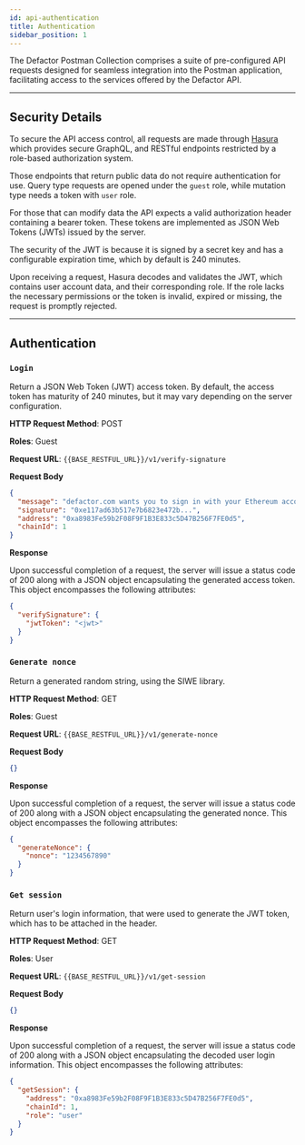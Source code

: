 ```yaml
---
id: api-authentication
title: Authentication
sidebar_position: 1
---
```


The Defactor Postman Collection comprises a suite of pre-configured API requests designed for seamless integration into the Postman application, facilitating access to the services offered by the Defactor API.

---

## Security Details

To secure the API access control, all requests are made through [Hasura](https://hasura.io/) which provides secure GraphQL, and RESTful endpoints restricted by a role-based authorization system.

Those endpoints that return public data do not require authentication for use. Query type requests are opened under the `guest` role, while mutation type needs a token with `user` role.

For those that can modify data the API expects a valid authorization header containing a bearer token. These tokens are implemented as JSON Web Tokens (JWTs) issued by the server.

The security of the JWT is because it is signed by a secret key and has a configurable expiration time, which by default is 240 minutes.

Upon receiving a request, Hasura decodes and validates the JWT, which contains user account data, and their corresponding role. If the role lacks the necessary permissions or the token is invalid, expired or missing, the request is promptly rejected.

---

## Authentication

### `Login`

Return a JSON Web Token (JWT) access token. By default, the access token has maturity of 240 minutes, but it may vary depending on the server configuration.

**HTTP Request Method**: POST

**Roles**: Guest

**Request URL**: `{{BASE_RESTFUL_URL}}/v1/verify-signature`

**Request Body**

```json
{
  "message": "defactor.com wants you to sign in with your Ethereum account...",
  "signature": "0xe117ad63b517e7b6823e472b...",
  "address": "0xa8983Fe59b2F08F9F1B3E833c5D47B256F7FE0d5",
  "chainId": 1
}
```

**Response**

Upon successful completion of a request, the server will issue a status code of 200 along with a JSON object encapsulating the generated access token. This object encompasses the following attributes:

```json
{
  "verifySignature": {
    "jwtToken": "<jwt>"
  }
}
```

### `Generate nonce`

Return a generated random string, using the SIWE library.

**HTTP Request Method**: GET

**Roles**: Guest

**Request URL**: `{{BASE_RESTFUL_URL}}/v1/generate-nonce`

**Request Body**

```json
{}
```

**Response**

Upon successful completion of a request, the server will issue a status code of 200 along with a JSON object encapsulating the generated nonce. This object encompasses the following attributes:

```json
{
  "generateNonce": {
    "nonce": "1234567890"
  }
}
```

### `Get session`

Return user's login information, that were used to generate the JWT token, which has to be attached in the header.

**HTTP Request Method**: GET

**Roles**: User

**Request URL**: `{{BASE_RESTFUL_URL}}/v1/get-session`

**Request Body**

```json
{}
```

**Response**

Upon successful completion of a request, the server will issue a status code of 200 along with a JSON object encapsulating the decoded user login information. This object encompasses the following attributes:

```json
{
  "getSession": {
    "address": "0xa8983Fe59b2F08F9F1B3E833c5D47B256F7FE0d5",
    "chainId": 1,
    "role": "user"
  }
}
```
